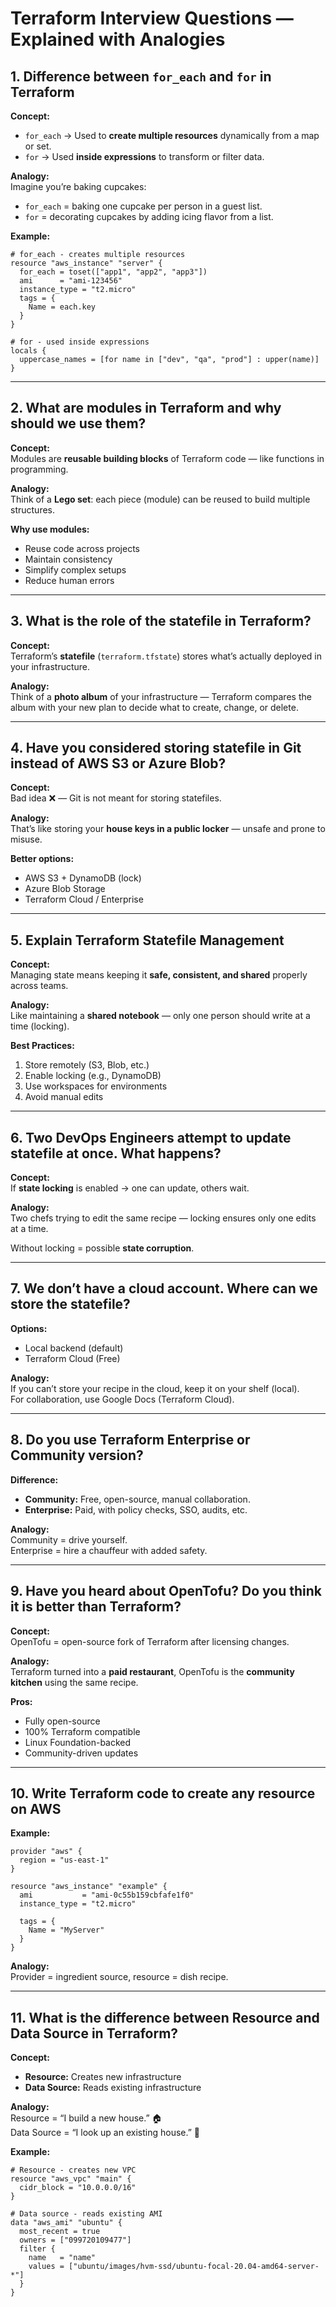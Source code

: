 # Terraform Interview Questions — Explained with Analogies

## 1. Difference between `for_each` and `for` in Terraform

**Concept:**  
- `for_each` → Used to **create multiple resources** dynamically from a map or set.  
- `for` → Used **inside expressions** to transform or filter data.

**Analogy:**  
Imagine you’re baking cupcakes:  
- `for_each` = baking one cupcake per person in a guest list.  
- `for` = decorating cupcakes by adding icing flavor from a list.

**Example:**
```hcl
# for_each - creates multiple resources
resource "aws_instance" "server" {
  for_each = toset(["app1", "app2", "app3"])
  ami      = "ami-123456"
  instance_type = "t2.micro"
  tags = {
    Name = each.key
  }
}

# for - used inside expressions
locals {
  uppercase_names = [for name in ["dev", "qa", "prod"] : upper(name)]
}
```

---

## 2. What are modules in Terraform and why should we use them?

**Concept:**  
Modules are **reusable building blocks** of Terraform code — like functions in programming.

**Analogy:**  
Think of a **Lego set**: each piece (module) can be reused to build multiple structures.

**Why use modules:**
- Reuse code across projects
- Maintain consistency
- Simplify complex setups
- Reduce human errors

---

## 3. What is the role of the statefile in Terraform?

**Concept:**  
Terraform’s **statefile** (`terraform.tfstate`) stores what’s actually deployed in your infrastructure.

**Analogy:**  
Think of a **photo album** of your infrastructure — Terraform compares the album with your new plan to decide what to create, change, or delete.

---

## 4. Have you considered storing statefile in Git instead of AWS S3 or Azure Blob?

**Concept:**  
Bad idea ❌ — Git is not meant for storing statefiles.

**Analogy:**  
That’s like storing your **house keys in a public locker** — unsafe and prone to misuse.

**Better options:**
- AWS S3 + DynamoDB (lock)
- Azure Blob Storage
- Terraform Cloud / Enterprise

---

## 5. Explain Terraform Statefile Management

**Concept:**  
Managing state means keeping it **safe, consistent, and shared** properly across teams.

**Analogy:**  
Like maintaining a **shared notebook** — only one person should write at a time (locking).

**Best Practices:**
1. Store remotely (S3, Blob, etc.)
2. Enable locking (e.g., DynamoDB)
3. Use workspaces for environments
4. Avoid manual edits

---

## 6. Two DevOps Engineers attempt to update statefile at once. What happens?

**Concept:**  
If **state locking** is enabled → one can update, others wait.

**Analogy:**  
Two chefs trying to edit the same recipe — locking ensures only one edits at a time.

Without locking = possible **state corruption**.

---

## 7. We don’t have a cloud account. Where can we store the statefile?

**Options:**
- Local backend (default)
- Terraform Cloud (Free)

**Analogy:**  
If you can’t store your recipe in the cloud, keep it on your shelf (local).  
For collaboration, use Google Docs (Terraform Cloud).

---

## 8. Do you use Terraform Enterprise or Community version?

**Difference:**
- **Community:** Free, open-source, manual collaboration.  
- **Enterprise:** Paid, with policy checks, SSO, audits, etc.

**Analogy:**  
Community = drive yourself.  
Enterprise = hire a chauffeur with added safety.

---

## 9. Have you heard about OpenTofu? Do you think it is better than Terraform?

**Concept:**  
OpenTofu = open-source fork of Terraform after licensing changes.

**Analogy:**  
Terraform turned into a **paid restaurant**, OpenTofu is the **community kitchen** using the same recipe.

**Pros:**
- Fully open-source
- 100% Terraform compatible
- Linux Foundation-backed
- Community-driven updates

---

## 10. Write Terraform code to create any resource on AWS

**Example:**
```hcl
provider "aws" {
  region = "us-east-1"
}

resource "aws_instance" "example" {
  ami           = "ami-0c55b159cbfafe1f0"
  instance_type = "t2.micro"

  tags = {
    Name = "MyServer"
  }
}
```

**Analogy:**  
Provider = ingredient source, resource = dish recipe.

---

## 11. What is the difference between Resource and Data Source in Terraform?

**Concept:**  
- **Resource:** Creates new infrastructure  
- **Data Source:** Reads existing infrastructure

**Analogy:**  
Resource = “I build a new house.” 🏠  
Data Source = “I look up an existing house.” 📖

**Example:**
```hcl
# Resource - creates new VPC
resource "aws_vpc" "main" {
  cidr_block = "10.0.0.0/16"
}

# Data source - reads existing AMI
data "aws_ami" "ubuntu" {
  most_recent = true
  owners = ["099720109477"]
  filter {
    name   = "name"
    values = ["ubuntu/images/hvm-ssd/ubuntu-focal-20.04-amd64-server-*"]
  }
}
```

